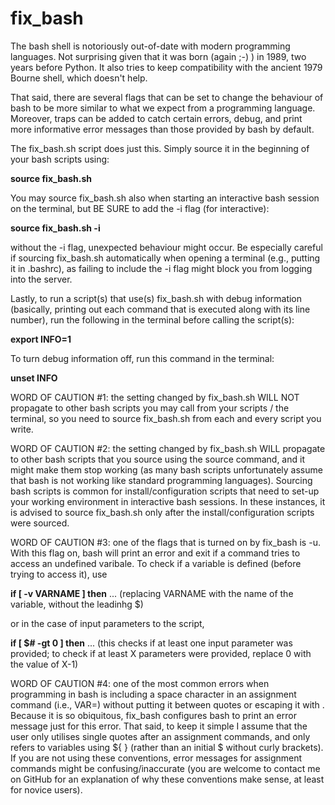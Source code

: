 # fix_bash

The bash shell is notoriously out-of-date with modern programming languages. Not surprising given that it was born (again ;-) ) in 1989, two years before Python. It also tries to keep compatibility with the ancient 1979 Bourne shell, which doesn't help.

That said, there are several flags that can be set to change the behaviour of bash to be more similar to what we expect from a programming language. Moreover, traps can be added to catch certain errors, debug, and print more informative error messages than those provided by bash by default.

The fix_bash.sh script does just this. Simply source it in the beginning of your bash scripts using:

**source fix_bash.sh**

You may source fix_bash.sh also when starting an interactive bash session on the terminal, but BE SURE to add the -i flag (for interactive):

**source fix_bash.sh -i**

without the -i flag, unexpected behaviour might occur. Be especially careful if sourcing fix_bash.sh automatically when opening a terminal (e.g., putting it in .bashrc), as failing to include the -i flag might block you from logging into the server.

Lastly, to run a script(s) that use(s) fix_bash.sh with debug information (basically, printing out each command that is executed along with its line number), run the following in the terminal before calling the script(s):

**export INFO=1**

To turn debug information off, run this command in the terminal:

**unset INFO**


WORD OF CAUTION #1: the setting changed by fix_bash.sh WILL NOT propagate to other bash scripts you may call from your scripts / the terminal, so you need to source fix_bash.sh from each and every script you write.

WORD OF CAUTION #2: the setting changed by fix_bash.sh WILL propagate to other bash scripts that you source using the source command, and it might make them stop working (as many bash scripts unfortunately assume that bash is not working like standard programming languages). Sourcing bash scripts is common for install/configuration scripts that need to set-up your working environment in interactive bash sessions. In these instances, it is advised to source fix_bash.sh only after the install/configuration scripts were sourced.

WORD OF CAUTION #3: one of the flags that is turned on by fix_bash is -u. With this flag on, bash will print an error and exit if a command tries to access an undefined varibale. To check if a variable is defined (before trying to access it), use 

**if [ -v VARNAME ] then** ...  (replacing VARNAME with the name of the variable, without the leadinhg $)

or in the case of input parameters to the script, 

**if [ $# -gt 0 ] then** ...     (this checks if at least one input parameter was provided; to check if at least X parameters were provided, replace 0 with the value of X-1) 

WORD OF CAUTION #4: one of the most common errors when programming in bash is including a space character in an assignment command (i.e., VAR=) without putting it between quotes or escaping it with \. Because it is so obiquitous, fix_bash configures bash to print an error message just for this error. That said, to keep it simple I assume that the user only utilises single quotes after an assignment commands, and only refers to variables using ${ } (rather than an initial $ without curly brackets). If you are not using these conventions, error messages for assignment commands might be confusing/inaccurate (you are welcome to contact me on GitHub for an explanation of why these conventions make sense, at least for novice users). 


